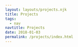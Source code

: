 ```yaml
---
layout: layouts/projects.njk
title: Projects
tags:
  - nav
navtitle: Projects
date: 2018-01-03
permalink: /projects/index.html
---
```


